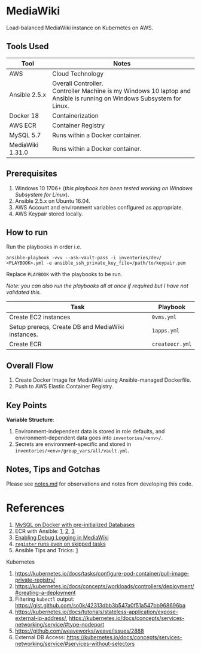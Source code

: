 # MediaWiki
Load-balanced MediaWiki instance on Kubernetes on AWS.

## Tools Used


| Tool | Notes |
|-|-|
| AWS | Cloud Technology |
| Ansible 2.5.x | Overall Controller.<br>Controller Machine is my Windows 10 laptop and Ansible is running on Windows Subsystem for Linux. |
| Docker 18 | Containerization |
| AWS ECR | Container Registry |
| MySQL 5.7 | Runs within a Docker container. |
| MediaWiki 1.31.0 | Runs within a Docker container. |

## Prerequisites

1. Windows 10 1706+ (_this playbook has been tested working on Windows Subsystem for Linux_).
1. Ansible 2.5.x on Ubuntu 16.04.
1. AWS Account and environment variables configured as appropriate.
1. AWS Keypair stored locally.

## How to run

Run the playbooks in order i.e.

`ansible-playbook -vvv --ask-vault-pass -i inventories/dev/ <PLAYBOOK>.yml -e ansible_ssh_private_key_file=/path/to/keypair.pem`

Replace `PLAYBOOK` with the playbooks to be run.

_Note: you can also run the playbooks all at once if required but I have not validated this._

| Task | Playbook |
|-|-|
| Create EC2 instances | `0vms.yml` |
| Setup prereqs, Create DB and MediaWiki instances. | `1apps.yml` |
| Create ECR | `createecr.yml`|

## Overall Flow

1. Create Docker Image for MediaWiki using Ansible-managed Dockerfile.
1. Push to AWS Elastic Container Registry.

## Key Points

**Variable Structure**:

1. Environment-independent data is stored in role defaults, and environment-dependent data goes into `inventories/<env>/`.
1. Secrets are environment-specific and stored in `inventories/<env>/group_vars/all/vault.yml`.


## Notes, Tips and Gotchas

Please see [notes.md](notes.md) for observations and notes from developing this code.

# References

1. [MySQL on Docker with pre-initialized Databases](https://docs.docker.com/samples/library/mysql/)
1. ECR with Ansible: [1](https://awsbloglink.wordpress.com/2017/06/03/manage-amazon-ec2-container-registry-with-ansible/), [2](https://forums.docker.com/t/docker-push-to-ecr-failing-with-no-basic-auth-credentials/17358/2), [3](https://docs.aws.amazon.com/cli/latest/reference/ecr/get-login.html)
1. [Enabling Debug Logging in MediaWiki](https://www.mediawiki.org/wiki/Topic:U26n1a1pgo0078tt)
1. [`register` runs even on skipped tasks](https://github.com/ansible/ansible/issues/4297)
1. Ansible Tips and Tricks: [1](https://stackoverflow.com/a/34929776)

Kubernetes
1. https://kubernetes.io/docs/tasks/configure-pod-container/pull-image-private-registry/
1. https://kubernetes.io/docs/concepts/workloads/controllers/deployment/#creating-a-deployment
1. Filtering `kubectl` output: https://gist.github.com/so0k/42313dbb3b547a0f51a547bb968696ba
1. https://kubernetes.io/docs/tutorials/stateless-application/expose-external-ip-address/, https://kubernetes.io/docs/concepts/services-networking/service/#type-nodeport
1. https://github.com/weaveworks/weave/issues/2888
1. External DB Access: https://kubernetes.io/docs/concepts/services-networking/service/#services-without-selectors

